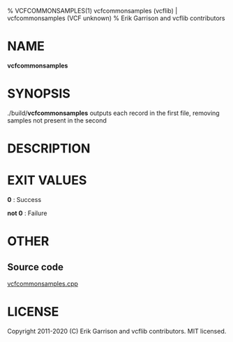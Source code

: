 % VCFCOMMONSAMPLES(1) vcfcommonsamples (vcflib) | vcfcommonsamples (VCF unknown)
% Erik Garrison and vcflib contributors

# NAME

**vcfcommonsamples**

# SYNOPSIS

./build/**vcfcommonsamples** <vcf file> <vcf file> outputs each record in the first file, removing samples not present in the second

# DESCRIPTION







# EXIT VALUES

**0**
: Success

**not 0**
: Failure

# OTHER

## Source code

[vcfcommonsamples.cpp](https://github.com/vcflib/vcflib/blob/master/src/vcfcommonsamples.cpp)

# LICENSE

Copyright 2011-2020 (C) Erik Garrison and vcflib contributors. MIT licensed.

<!--
  Created with ./scripts/bin2md.rb scripts/bin2md-template.erb
-->
